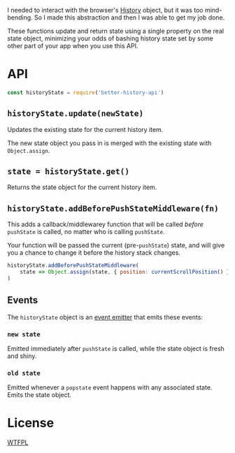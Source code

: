 I needed to interact with the browser's [History](https://developer.mozilla.org/en-US/docs/Web/API/History) object, but it was too mind-bending.  So I made this abstraction and then I was able to get my job done.

These functions update and return state using a single property on the real state object, minimizing your odds of bashing history state set by some other part of your app when you use this API.

# API

```js
const historyState = require('better-history-api')
```

## `historyState.update(newState)`

Updates the existing state for the current history item.

The new state object you pass in is merged with the existing state with `Object.assign`.

## `state = historyState.get()`

Returns the state object for the current history item.

## `historyState.addBeforePushStateMiddleware(fn)`

This adds a callback/middlewarey function that will be called *before* `pushState` is called, no matter who is calling `pushState`.

Your function will be passed the current (pre-`pushState`) state, and will give you a chance to change it before the history stack changes.

```js
historyState.addBeforePushStateMiddleware(
	state => Object.assign(state, { position: currentScrollPosition() })
)
```

## Events

The `historyState` object is an [event emitter](https://github.com/TehShrike/better-emitter) that emits these events:

### `new state`

Emitted immediately after `pushState` is called, while the state object is fresh and shiny.

### `old state`

Emitted whenever a `popstate` event happens with any associated state.  Emits the state object.

# License

[WTFPL](http://wtfpl2.com)
